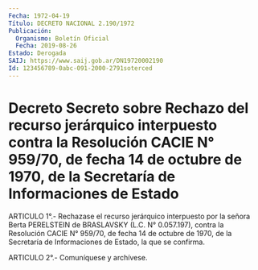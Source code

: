 ```yaml
---
Fecha: 1972-04-19
Título: DECRETO NACIONAL 2.190/1972
Publicación:
  Organismo: Boletín Oficial
  Fecha: 2019-08-26
Estado: Derogada
SAIJ: https://www.saij.gob.ar/DN19720002190
Id: 123456789-0abc-091-2000-2791soterced
---
```

# Decreto Secreto sobre Rechazo del recurso jerárquico interpuesto contra la Resolución CACIE N° 959/70, de fecha 14 de octubre de 1970, de la Secretaría de Informaciones de Estado

<a id="1"></a>
ARTICULO 1°.- Rechazase el recurso jerárquico interpuesto por la señora Berta PERELSTEIN de BRASLAVSKY (L.C. N° 0.057.197), contra la Resolución CACIE N° 959/70, de fecha 14 de octubre de 1970, de la Secretaría de Informaciones de Estado, la que se confirma.

<a id="2"></a>
ARTICULO 2°.- Comuníquese y archívese.